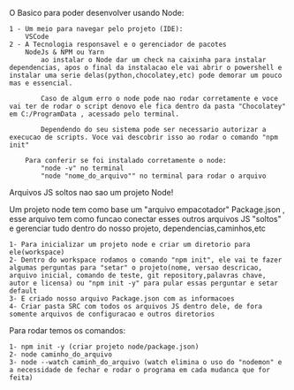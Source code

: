 O Basico para poder desenvolver usando Node:

    1 - Um meio para navegar pelo projeto (IDE):
        VSCode
    2 - A Tecnologia responsavel e o gerenciador de pacotes
        NodeJs & NPM ou Yarn 
            ao instalar o Node dar um check na caixinha para instalar dependencias, apos o final da instalacao ele vai abrir o powershell e instalar uma serie delas(python,chocolatey,etc) pode demorar um pouco mas e essencial.

            Caso de algum erro o node pode nao rodar corretamente e voce vai ter de rodar o script denovo ele fica dentro da pasta "Chocolatey" em C:/ProgramData , acessado pelo terminal.

            Dependendo do seu sistema pode ser necessario autorizar a execucao de scripts. Voce vai descobrir isso ao rodar o comando "npm init" 

        Para conferir se foi instalado corretamente o node:
            "node -v" no terminal 
            "node "nome_do_arquivo"" no terminal para rodar o arquivo

Arquivos JS soltos nao sao um projeto Node!

Um projeto node tem como base um "arquivo empacotador" Package.json , esse arquivo tem como funcao conectar esses outros arquivos JS "soltos" e gerenciar tudo dentro do nosso projeto, dependencias,caminhos,etc

    1- Para inicializar um projeto node e criar um diretorio para ele(workspace)
    2- Dentro do workspace rodamos o comando "npm init", ele vai te fazer algumas perguntas para "setar" o projeto(nome, versao descricao, arquivo inicial, comando de teste, git repository,palavras chave, autor e licensa) ou "npm init -y" para pular essas perguntar e setar default
    3- E criado nosso arquivo Package.json com as informacoes
    4- Criar pasta SRC com todos os arquivos JS dentro dele, de fora somente arquivos de configuracao e outros diretorios

Para rodar temos os comandos:

    1- npm init -y (criar projeto node/package.json)
    2- node caminho_do_arquivo
    3- node --watch caminh_do_arquivo (watch elimina o uso do "nodemon" e a necessidade de fechar e rodar o programa em cada mudanca que for feita) 
    
